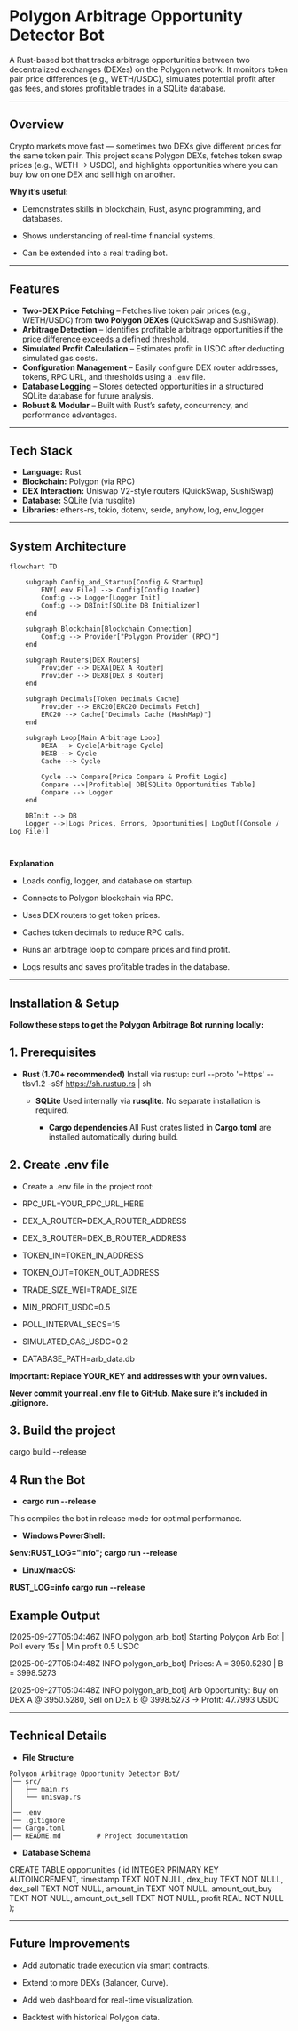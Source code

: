 # Polygon Arbitrage Opportunity Detector Bot

A Rust-based bot that tracks arbitrage opportunities between two decentralized exchanges (DEXes) on the Polygon network. It monitors token pair price differences (e.g., WETH/USDC), simulates potential profit after gas fees, and stores profitable trades in a SQLite database.

---

## Overview

Crypto markets move fast — sometimes two DEXs give different prices for the same token pair.
This project scans Polygon DEXs, fetches token swap prices (e.g., WETH → USDC), and highlights opportunities where you can buy low on one DEX and sell high on another.

**Why it’s useful:**

- Demonstrates skills in blockchain, Rust, async programming, and databases.

- Shows understanding of real-time financial systems.

- Can be extended into a real trading bot.

---

## Features

- **Two-DEX Price Fetching** – Fetches live token pair prices (e.g., WETH/USDC) from **two Polygon DEXes** (QuickSwap and SushiSwap).  
- **Arbitrage Detection** – Identifies profitable arbitrage opportunities if the price difference exceeds a defined threshold.  
- **Simulated Profit Calculation** – Estimates profit in USDC after deducting simulated gas costs.  
- **Configuration Management** – Easily configure DEX router addresses, tokens, RPC URL, and thresholds using a `.env` file.  
- **Database Logging** – Stores detected opportunities in a structured SQLite database for future analysis.  
- **Robust & Modular** – Built with Rust’s safety, concurrency, and performance advantages.  

---

## Tech Stack

- **Language:** Rust  
- **Blockchain:** Polygon (via RPC)  
- **DEX Interaction:** Uniswap V2-style routers (QuickSwap, SushiSwap)  
- **Database:** SQLite (via rusqlite)  
- **Libraries:** ethers-rs, tokio, dotenv, serde, anyhow, log, env_logger  

---

##  System Architecture

```mermaid
flowchart TD

    subgraph Config_and_Startup[Config & Startup]
        ENV[.env File] --> Config[Config Loader]
        Config --> Logger[Logger Init]
        Config --> DBInit[SQLite DB Initializer]
    end

    subgraph Blockchain[Blockchain Connection]
        Config --> Provider["Polygon Provider (RPC)"]
    end

    subgraph Routers[DEX Routers]
        Provider --> DEXA[DEX A Router]
        Provider --> DEXB[DEX B Router]
    end

    subgraph Decimals[Token Decimals Cache]
        Provider --> ERC20[ERC20 Decimals Fetch]
        ERC20 --> Cache["Decimals Cache (HashMap)"]
    end

    subgraph Loop[Main Arbitrage Loop]
        DEXA --> Cycle[Arbitrage Cycle]
        DEXB --> Cycle
        Cache --> Cycle

        Cycle --> Compare[Price Compare & Profit Logic]
        Compare -->|Profitable| DB[SQLite Opportunities Table]
        Compare --> Logger
    end

    DBInit --> DB
    Logger -->|Logs Prices, Errors, Opportunities| LogOut[(Console / Log File)]

                                                                                             
```


 **Explanation**

- Loads config, logger, and database on startup.

- Connects to Polygon blockchain via RPC.

- Uses DEX routers to get token prices.

- Caches token decimals to reduce RPC calls.

- Runs an arbitrage loop to compare prices and find profit.

- Logs results and saves profitable trades in the database.

---

## Installation & Setup

**Follow these steps to get the Polygon Arbitrage Bot running locally:**

## 1. Prerequisites

- **Rust (1.70+ recommended)**
  Install via rustup:
  curl --proto '=https' --tlsv1.2 -sSf https://sh.rustup.rs | sh

  - **SQLite**
    Used internally via **rusqlite**. No separate installation is required.

    - **Cargo dependencies**
      All Rust crates listed in **Cargo.toml** are installed automatically during build.


## 2. Create .env file

- Create a .env file in the project root:

- RPC_URL=YOUR_RPC_URL_HERE

- DEX_A_ROUTER=DEX_A_ROUTER_ADDRESS

- DEX_B_ROUTER=DEX_B_ROUTER_ADDRESS

- TOKEN_IN=TOKEN_IN_ADDRESS

- TOKEN_OUT=TOKEN_OUT_ADDRESS

- TRADE_SIZE_WEI=TRADE_SIZE

- MIN_PROFIT_USDC=0.5

- POLL_INTERVAL_SECS=15

- SIMULATED_GAS_USDC=0.2

- DATABASE_PATH=arb_data.db



**Important: Replace YOUR_KEY and addresses with your own values.**

**Never commit your real .env file to GitHub. Make sure it’s included in .gitignore.**


## 3. Build the project

cargo build --release


## 4 Run the Bot

- **cargo run --release**
  
This compiles the bot in release mode for optimal performance.

- **Windows PowerShell:**
  
**$env:RUST_LOG="info"; cargo run --release**

- **Linux/macOS:**
 
**RUST_LOG=info cargo run --release**


## Example Output

[2025-09-27T05:04:46Z INFO  polygon_arb_bot] Starting Polygon Arb Bot | Poll every 15s | Min profit 0.5 USDC

[2025-09-27T05:04:48Z INFO  polygon_arb_bot] Prices: A = 3950.5280 | B = 3998.5273

[2025-09-27T05:04:48Z INFO  polygon_arb_bot]  Arb Opportunity: Buy on DEX A @ 3950.5280, Sell on DEX B @ 3998.5273 → Profit: 47.7993 USDC

---

## Technical Details

- **File Structure**

```plaintext
Polygon Arbitrage Opportunity Detector Bot/
│── src/
│   ├── main.rs       
│   └── uniswap.rs   
│
│── .env             
│── .gitignore       
│── Cargo.toml      
│── README.md         # Project documentation
```

- **Database Schema**

CREATE TABLE opportunities (
    id INTEGER PRIMARY KEY AUTOINCREMENT,
    timestamp TEXT NOT NULL,
    dex_buy TEXT NOT NULL,
    dex_sell TEXT NOT NULL,
    amount_in TEXT NOT NULL,
    amount_out_buy TEXT NOT NULL,
    amount_out_sell TEXT NOT NULL,
    profit REAL NOT NULL
);

---

## Future Improvements

- Add automatic trade execution via smart contracts.

- Extend to more DEXs (Balancer, Curve).

- Add web dashboard for real-time visualization.

- Backtest with historical Polygon data.












